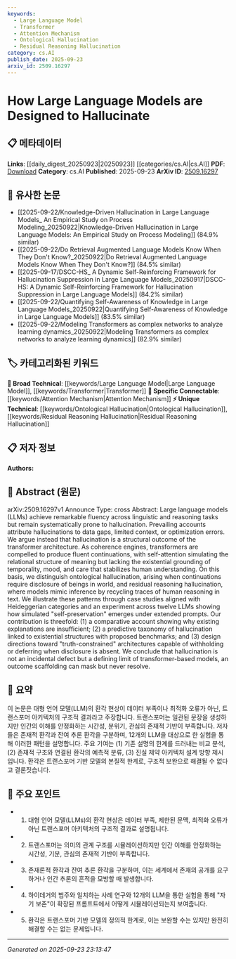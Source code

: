 ```yaml
---
keywords:
  - Large Language Model
  - Transformer
  - Attention Mechanism
  - Ontological Hallucination
  - Residual Reasoning Hallucination
category: cs.AI
publish_date: 2025-09-23
arxiv_id: 2509.16297
---
```


<!-- KEYWORD_LINKING_METADATA:
{
  "processed_timestamp": "2025-09-23T23:13:47.688111",
  "vocabulary_version": "1.0",
  "selected_keywords": [
    "Large Language Model",
    "Transformer",
    "Attention Mechanism",
    "Ontological Hallucination",
    "Residual Reasoning Hallucination"
  ],
  "rejected_keywords": [],
  "similarity_scores": {
    "Large Language Model": 0.9,
    "Transformer": 0.85,
    "Attention Mechanism": 0.8,
    "Ontological Hallucination": 0.7,
    "Residual Reasoning Hallucination": 0.75
  },
  "extraction_method": "AI_prompt_based",
  "budget_applied": true,
  "candidates_json": {
    "candidates": [
      {
        "surface": "Large Language Models",
        "canonical": "Large Language Model",
        "aliases": [
          "LLMs"
        ],
        "category": "broad_technical",
        "rationale": "Central to the paper's discussion on hallucination in AI models.",
        "novelty_score": 0.2,
        "connectivity_score": 0.95,
        "specificity_score": 0.5,
        "link_intent_score": 0.9
      },
      {
        "surface": "Transformer Architecture",
        "canonical": "Transformer",
        "aliases": [
          "Transformer Model"
        ],
        "category": "broad_technical",
        "rationale": "Identified as a structural cause of hallucination, linking to broader AI discussions.",
        "novelty_score": 0.3,
        "connectivity_score": 0.88,
        "specificity_score": 0.6,
        "link_intent_score": 0.85
      },
      {
        "surface": "Self-attention",
        "canonical": "Attention Mechanism",
        "aliases": [
          "Self-attention Mechanism"
        ],
        "category": "specific_connectable",
        "rationale": "Key component in transformers, relevant for understanding relational structures.",
        "novelty_score": 0.4,
        "connectivity_score": 0.87,
        "specificity_score": 0.7,
        "link_intent_score": 0.8
      },
      {
        "surface": "Ontological Hallucination",
        "canonical": "Ontological Hallucination",
        "aliases": [
          "Existential Hallucination"
        ],
        "category": "unique_technical",
        "rationale": "Introduces a novel concept specific to the paper's argument on AI hallucinations.",
        "novelty_score": 0.75,
        "connectivity_score": 0.6,
        "specificity_score": 0.85,
        "link_intent_score": 0.7
      },
      {
        "surface": "Residual Reasoning Hallucination",
        "canonical": "Residual Reasoning Hallucination",
        "aliases": [
          "Reasoning Hallucination"
        ],
        "category": "unique_technical",
        "rationale": "Describes a specific pattern of hallucination, enhancing understanding of AI limitations.",
        "novelty_score": 0.8,
        "connectivity_score": 0.65,
        "specificity_score": 0.9,
        "link_intent_score": 0.75
      }
    ],
    "ban_list_suggestions": [
      "fluency",
      "coherence engines",
      "case studies"
    ]
  },
  "decisions": [
    {
      "candidate_surface": "Large Language Models",
      "resolved_canonical": "Large Language Model",
      "decision": "linked",
      "scores": {
        "novelty": 0.2,
        "connectivity": 0.95,
        "specificity": 0.5,
        "link_intent": 0.9
      }
    },
    {
      "candidate_surface": "Transformer Architecture",
      "resolved_canonical": "Transformer",
      "decision": "linked",
      "scores": {
        "novelty": 0.3,
        "connectivity": 0.88,
        "specificity": 0.6,
        "link_intent": 0.85
      }
    },
    {
      "candidate_surface": "Self-attention",
      "resolved_canonical": "Attention Mechanism",
      "decision": "linked",
      "scores": {
        "novelty": 0.4,
        "connectivity": 0.87,
        "specificity": 0.7,
        "link_intent": 0.8
      }
    },
    {
      "candidate_surface": "Ontological Hallucination",
      "resolved_canonical": "Ontological Hallucination",
      "decision": "linked",
      "scores": {
        "novelty": 0.75,
        "connectivity": 0.6,
        "specificity": 0.85,
        "link_intent": 0.7
      }
    },
    {
      "candidate_surface": "Residual Reasoning Hallucination",
      "resolved_canonical": "Residual Reasoning Hallucination",
      "decision": "linked",
      "scores": {
        "novelty": 0.8,
        "connectivity": 0.65,
        "specificity": 0.9,
        "link_intent": 0.75
      }
    }
  ]
}
-->

# How Large Language Models are Designed to Hallucinate

## 📋 메타데이터

**Links**: [[daily_digest_20250923|20250923]] [[categories/cs.AI|cs.AI]]
**PDF**: [Download](https://arxiv.org/pdf/2509.16297.pdf)
**Category**: cs.AI
**Published**: 2025-09-23
**ArXiv ID**: [2509.16297](https://arxiv.org/abs/2509.16297)

## 🔗 유사한 논문
- [[2025-09-22/Knowledge-Driven Hallucination in Large Language Models_ An Empirical Study on Process Modeling_20250922|Knowledge-Driven Hallucination in Large Language Models: An Empirical Study on Process Modeling]] (84.9% similar)
- [[2025-09-22/Do Retrieval Augmented Language Models Know When They Don't Know?_20250922|Do Retrieval Augmented Language Models Know When They Don't Know?]] (84.5% similar)
- [[2025-09-17/DSCC-HS_ A Dynamic Self-Reinforcing Framework for Hallucination Suppression in Large Language Models_20250917|DSCC-HS: A Dynamic Self-Reinforcing Framework for Hallucination Suppression in Large Language Models]] (84.2% similar)
- [[2025-09-22/Quantifying Self-Awareness of Knowledge in Large Language Models_20250922|Quantifying Self-Awareness of Knowledge in Large Language Models]] (83.5% similar)
- [[2025-09-22/Modeling Transformers as complex networks to analyze learning dynamics_20250922|Modeling Transformers as complex networks to analyze learning dynamics]] (82.9% similar)

## 🏷️ 카테고리화된 키워드
**🧠 Broad Technical**: [[keywords/Large Language Model|Large Language Model]], [[keywords/Transformer|Transformer]]
**🔗 Specific Connectable**: [[keywords/Attention Mechanism|Attention Mechanism]]
**⚡ Unique Technical**: [[keywords/Ontological Hallucination|Ontological Hallucination]], [[keywords/Residual Reasoning Hallucination|Residual Reasoning Hallucination]]

## 📋 저자 정보

**Authors:** 

## 📄 Abstract (원문)

arXiv:2509.16297v1 Announce Type: cross 
Abstract: Large language models (LLMs) achieve remarkable fluency across linguistic and reasoning tasks but remain systematically prone to hallucination. Prevailing accounts attribute hallucinations to data gaps, limited context, or optimization errors. We argue instead that hallucination is a structural outcome of the transformer architecture. As coherence engines, transformers are compelled to produce fluent continuations, with self-attention simulating the relational structure of meaning but lacking the existential grounding of temporality, mood, and care that stabilizes human understanding. On this basis, we distinguish ontological hallucination, arising when continuations require disclosure of beings in world, and residual reasoning hallucination, where models mimic inference by recycling traces of human reasoning in text. We illustrate these patterns through case studies aligned with Heideggerian categories and an experiment across twelve LLMs showing how simulated "self-preservation" emerges under extended prompts. Our contribution is threefold: (1) a comparative account showing why existing explanations are insufficient; (2) a predictive taxonomy of hallucination linked to existential structures with proposed benchmarks; and (3) design directions toward "truth-constrained" architectures capable of withholding or deferring when disclosure is absent. We conclude that hallucination is not an incidental defect but a defining limit of transformer-based models, an outcome scaffolding can mask but never resolve.

## 📝 요약

이 논문은 대형 언어 모델(LLM)의 환각 현상이 데이터 부족이나 최적화 오류가 아닌, 트랜스포머 아키텍처의 구조적 결과라고 주장합니다. 트랜스포머는 일관된 문장을 생성하지만 인간의 이해를 안정화하는 시간성, 분위기, 관심의 존재적 기반이 부족합니다. 저자들은 존재적 환각과 잔여 추론 환각을 구분하며, 12개의 LLM을 대상으로 한 실험을 통해 이러한 패턴을 설명합니다. 주요 기여는 (1) 기존 설명의 한계를 드러내는 비교 분석, (2) 존재적 구조와 연결된 환각의 예측적 분류, (3) 진실 제약 아키텍처 설계 방향 제시입니다. 환각은 트랜스포머 기반 모델의 본질적 한계로, 구조적 보완으로 해결될 수 없다고 결론짓습니다.

## 🎯 주요 포인트

- 1. 대형 언어 모델(LLMs)의 환각 현상은 데이터 부족, 제한된 문맥, 최적화 오류가 아닌 트랜스포머 아키텍처의 구조적 결과로 설명됩니다.
- 2. 트랜스포머는 의미의 관계 구조를 시뮬레이션하지만 인간 이해를 안정화하는 시간성, 기분, 관심의 존재적 기반이 부족합니다.
- 3. 존재론적 환각과 잔여 추론 환각을 구분하며, 이는 세계에서 존재의 공개를 요구하거나 인간 추론의 흔적을 모방할 때 발생합니다.
- 4. 하이데거의 범주와 일치하는 사례 연구와 12개의 LLM을 통한 실험을 통해 "자기 보존"이 확장된 프롬프트에서 어떻게 시뮬레이션되는지 보여줍니다.
- 5. 환각은 트랜스포머 기반 모델의 정의적 한계로, 이는 보완할 수는 있지만 완전히 해결할 수는 없는 문제입니다.


---

*Generated on 2025-09-23 23:13:47*
